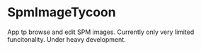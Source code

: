 # SpmImageTycoon

App tp browse and edit SPM images. Currently only very limited funcitonality. Under heavy development.
